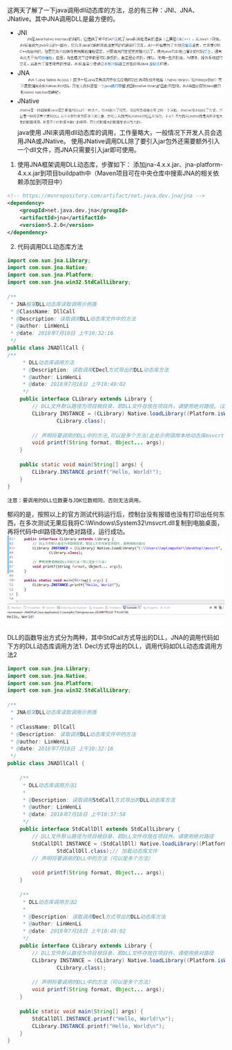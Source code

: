 这两天了解了一下java调用dll动态库的方法，总的有三种：JNI、JNA、JNative。其中JNA调用DLL是最方便的。  

* JNI  
    ![](_v_images/_1554723701_32250.png)  
* JNA  
    ![](_v_images/_1554723727_12665.png)  
* JNative  
    ![](_v_images/_1554723746_22949.png)  
java使用 JNI来调用dll动态库的调用，工作量略大，一般情况下开发人员会选用JNA或JNative。
使用JNative调用DLL除了要引入jar包外还需要额外引入一个dll文件，而JNA只需要引入jar即可使用。  
1. 使用JNA框架调用DLL动态库，步骤如下：
   添加jna-4.x.x.jar、jna-platform-4.x.x.jar到项目buildpath中（Maven项目可在中央仓库中搜索JNA的相关依赖添加到项目中）
```xml
<!-- https://mvnrepository.com/artifact/net.java.dev.jna/jna -->
<dependency>
    <groupId>net.java.dev.jna</groupId>
    <artifactId>jna</artifactId>
    <version>5.2.0</version>
</dependency>

```
2. 代码调用DLL动态库方法

```java
import com.sun.jna.Library;
import com.sun.jna.Native;
import com.sun.jna.Platform;
import com.sun.jna.win32.StdCallLibrary;

/**
 * JNA框架DLL动态库读取调用示例类
 * @ClassName: DllCall
 * @Description: 读取调用DLL动态库文件中的方法
 * @author: LinWenLi
 * @date: 2018年7月18日 上午10:32:16
 */
public class JNADllCall {
/**
     * DLL动态库调用方法
     * @Description: 读取调用CDecl方式导出的DLL动态库方法
     * @author: LinWenLi
     * @date: 2018年7月18日 上午10:49:02
     */
    public interface CLibrary extends Library {
        // DLL文件默认路径为项目根目录，若DLL文件存放在项目外，请使用绝对路径。（此处：(Platform.isWindows()?"msvcrt":"c")指本地动态库msvcrt.dll）
        CLibrary INSTANCE = (CLibrary) Native.loadLibrary((Platform.isWindows() ? "msvcrt" : "c"),
                CLibrary.class);

        // 声明将要调用的DLL中的方法,可以是多个方法(此处示例调用本地动态库msvcrt.dll中的printf()方法)
        void printf(String format, Object... args);
    }

    public static void main(String[] args) {
        CLibrary.INSTANCE.printf("Hello, World!");
    }
}
```

`注意：要调用的DLL位数要与JDK位数相同，否则无法调用。`

郁闷的是，按照以上的官方测试代码运行后，控制台没有报错也没有打印出任何东西，在多次测试无果后我将C:\Windows\System32\msvcrt.dll复制到电脑桌面，再将代码中dll路径改为绝对路径，运行成功。  
![](_v_images/_1554723944_15962.png)
  
DLL的函数导出方式分为两种，其中StdCall方式导出的DLL，JNA的调用代码如下方的DLL动态库调用方法1. Decl方式导出的DLL，调用代码如DLL动态库调用方法2  

```java
import com.sun.jna.Library;
import com.sun.jna.Native;
import com.sun.jna.Platform;
import com.sun.jna.win32.StdCallLibrary;

/**
 * JNA框架DLL动态库读取调用示例类
 * 
 * @ClassName: DllCall
 * @Description: 读取调用DLL动态库文件中的方法
 * @author: LinWenLi
 * @date: 2018年7月18日 上午10:32:16
 */
public class JNADllCall {

    /**
     * DLL动态库调用方法1
     * 
     * @Description: 读取调用StdCall方式导出的DLL动态库方法
     * @author: LinWenLi
     * @date: 2018年7月18日 上午10:37:58
     */
    public interface StdCallDll extends StdCallLibrary {
        // DLL文件默认路径为项目根目录，若DLL文件存放在项目外，请使用绝对路径
        StdCallDll INSTANCE = (StdCallDll) Native.loadLibrary((Platform.isWindows() ? "msvcrt" : "c"),
                StdCallDll.class);// 加载动态库文件
        // 声明将要调用的DLL中的方法（可以是多个方法）

        void printf(String format, Object... args);
    }

    /**
     * DLL动态库调用方法2
     * 
     * @Description: 读取调用Decl方式导出的DLL动态库方法
     * @author: LinWenLi
     * @date: 2018年7月18日 上午10:49:02
     */
    public interface CLibrary extends Library {
        // DLL文件默认路径为项目根目录，若DLL文件存放在项目外，请使用绝对路径
        CLibrary INSTANCE = (CLibrary) Native.loadLibrary((Platform.isWindows() ? "msvcrt" : "c"),
                CLibrary.class);

        // 声明将要调用的DLL中的方法（可以是多个方法）
        void printf(String format, Object... args);
    }

    public static void main(String[] args) {
        StdCallDll.INSTANCE.printf("Hello, World!\n");
        CLibrary.INSTANCE.printf("Hello, World\n");
    }
}
```